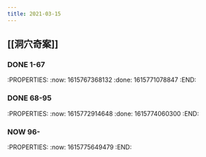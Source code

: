 ```yaml
---
title: 2021-03-15
---
```


## [[洞穴奇案]]
### DONE 1-67
:PROPERTIES:
:now: 1615767368132
:done: 1615771078847
:END:
### DONE 68-95
:PROPERTIES:
:now: 1615772914648
:done: 1615774060300
:END:
### NOW 96-
:PROPERTIES:
:now: 1615775649479
:END:
###
